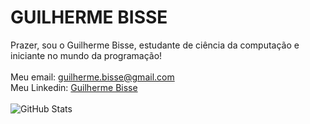 # GUILHERME BISSE

Prazer, sou o Guilherme Bisse, estudante de ciência da computação e iniciante no mundo da programação! </br></br>
Meu email: guilherme.bisse@gmail.com </br> 
Meu Linkedin: [Guilherme Bisse](https://www.linkedin.com/in/guilherme-bisse-724ab225b/) </br> </br>
![GitHub Stats](https://github-readme-stats.vercel.app/api?username=GuilhermeBisse&theme=transparent&bg_color=000&border_color=30A3DC&show_icons=true&icon_color=30A3DC&title_color=E94D5F&text_color=FFF)




